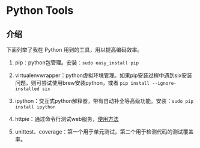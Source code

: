 # Python Tools

## 介绍
下面列举了我在 Python 用到的工具，用以提高编码效率。

1. pip：python包管理。安装：`sudo easy_install pip`

2. virtualenvwrapper：python虚拟环境管理。如果pip安装过程中遇到six安装问题，则可尝试使用brew安装python，或者
`pip install --ignore-installed six`

3. ipython：交互式python解释器，带有自动补全等高级功能。安装：`sudo pip install ipython`

4. httpie：通过命令行测试web服务，[使用方法](https://httpie.org/doc#examples)

5. unittest、coverage：第一个用于单元测试，第二个用于检测代码的测试覆盖率。
